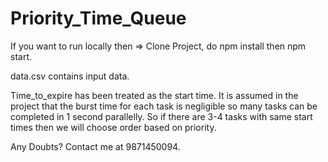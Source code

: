 # Priority_Time_Queue
If you want to run locally then => Clone Project, do npm install then npm start.

data.csv contains input data.

Time_to_expire has been treated as the start time. It is assumed in the project that the burst time for each task is negligible so many tasks can be completed in 1 second parallelly. So if there are 3-4 tasks with same start times then we will choose order based on priority.

Any Doubts? Contact me at 9871450094.
